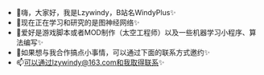 - 👋嗨，大家好，我是Lzywindy，B站名WindyPlus✨
- 🌱现在正在学习和研究的是图神经网络✨
- 👀爱好是游戏脚本或者MOD制作（太空工程师）以及一些机器学习小程序、算法编写✨
- 💞️如果想与我合作搞点小事情，可以通过下面的联系方式邀约✨
- 📫可以通过lzywindy@163.com和我取得联系✨
<!---
Lzywindy/Lzywindy is a ✨ special ✨ repository because its `README.md` (this file) appears on your GitHub profile.
You can click the Preview link to take a look at your changes.
--->
